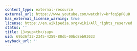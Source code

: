 ```yaml
---
content_type: external-resource
external_url: https://www.youtube.com/watch?v=krfcq5pF8u8
has_external_license_warning: true
license: https://en.wikipedia.org/wiki/All_rights_reserved
status: ''
title: 13<sup>th</sup>
uid: 69b36f32-2345-4259-80db-00bc8eb93033
wayback_url: ''
---
```

